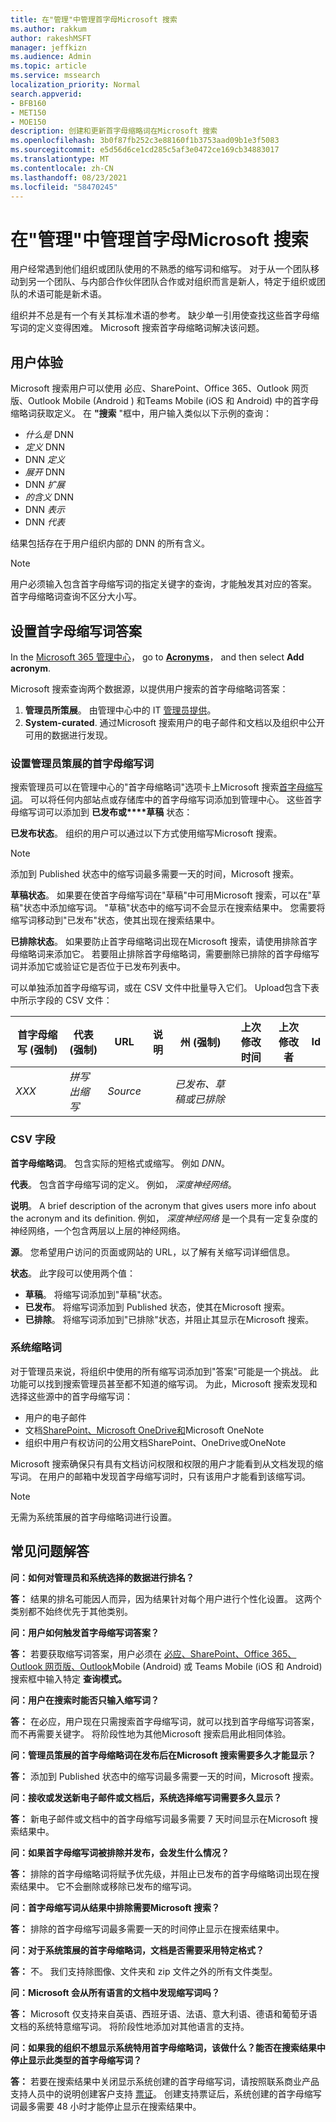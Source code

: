 ```yaml
---
title: 在"管理"中管理首字母Microsoft 搜索
ms.author: rakkum
author: rakeshMSFT
manager: jeffkizn
ms.audience: Admin
ms.topic: article
ms.service: mssearch
localization_priority: Normal
search.appverid:
- BFB160
- MET150
- MOE150
description: 创建和更新首字母缩略词在Microsoft 搜索
ms.openlocfilehash: 3b0f87fb252c3e88160f1b3753aad09b1e3f5083
ms.sourcegitcommit: e5d56d6ce1cd285c5af3e0472ce169cb34883017
ms.translationtype: MT
ms.contentlocale: zh-CN
ms.lasthandoff: 08/23/2021
ms.locfileid: "58470245"
---
```

# <a name="manage-acronyms-answers-in-microsoft-search"></a>在"管理"中管理首字母Microsoft 搜索

用户经常遇到他们组织或团队使用的不熟悉的缩写词和缩写。 对于从一个团队移动到另一个团队、与内部合作伙伴团队合作或对组织而言是新人，特定于组织或团队的术语可能是新术语。

组织并不总是有一个有关其标准术语的参考。 缺少单一引用使查找这些首字母缩写词的定义变得困难。 Microsoft 搜索首字母缩略词解决该问题。

## <a name="what-users-experience"></a>用户体验

Microsoft 搜索用户可以使用 必应、SharePoint、Office 365、Outlook 网页版、Outlook Mobile (Android [](https://products.office.com/sharepoint/collaboration)) 和[](https://Office.com)Teams Mobile (iOS 和 Android) 中的首字母缩略词获取定义。 [](https://Bing.com) 在 **"搜索** "框中，用户输入类似以下示例的查询：

- *什么是* DNN
- *定义* DNN
- DNN *定义*
- *展开* DNN
- DNN *扩展*
- *的含义* DNN
- DNN *表示*
- DNN *代表*

结果包括存在于用户组织内部的 DNN 的所有含义。

> [!NOTE]
> 用户必须输入包含首字母缩写词的指定关键字的查询，才能触发其对应的答案。 首字母缩略词查询不区分大小写。

## <a name="set-up-acronyms-answers"></a>设置首字母缩写词答案

In the [Microsoft 365 管理中心](https://admin.microsoft.com)， go to [**Acronyms**](https://admin.microsoft.com/Adminportal/Home#/MicrosoftSearch/acronyms)， and then select **Add acronym**.

Microsoft 搜索查询两个数据源，以提供用户搜索的首字母缩略词答案：

1. **管理员所策展**。 由管理中心中的 IT [管理员提供](https://admin.microsoft.com/Adminportal/Home#/MicrosoftSearch/acronyms)。
2. **System-curated**. 通过Microsoft 搜索用户的电子邮件和文档以及组织中公开可用的数据进行发现。

### <a name="set-up-admin-curated-acronyms"></a>设置管理员策展的首字母缩写词

搜索管理员可以在管理中心的"首字母缩略词"[](https://admin.microsoft.com/Adminportal/Home#/MicrosoftSearch/acronyms)选项卡上Microsoft 搜索[首字母缩写词](https://admin.microsoft.com/Adminportal/Home#/MicrosoftSearch)。 可以将任何内部站点或存储库中的首字母缩写词添加到管理中心。 这些首字母缩写词可以添加到 **已发布或****草稿** 状态：

**已发布状态**。 组织的用户可以通过以下方式使用缩写Microsoft 搜索。

> [!NOTE]
> 添加到 Published 状态中的缩写词最多需要一天的时间，Microsoft 搜索。

**草稿状态**。 如果要在使首字母缩写词在"草稿"中可用Microsoft 搜索，可以在"草稿"状态中添加缩写词。 "草稿"状态中的缩写词不会显示在搜索结果中。 您需要将缩写词移动到"已发布"状态，使其出现在搜索结果中。

**已排除状态**。 如果要防止首字母缩略词出现在Microsoft 搜索，请使用排除首字母缩略词来添加它。  若要阻止排除首字母缩略词，需要删除已排除的首字母缩写词并添加它或验证它是否位于已发布列表中。

可以单独添加首字母缩写词，或在 CSV 文件中批量导入它们。 Upload包含下表中所示字段的 CSV 文件：

| 首字母缩写 (强制)  | 代表 (强制)  | URL | 说明  | 州 (强制)  | 上次修改时间 | 上次修改者 | Id |
| --------- | --------- | --------- | ---------- | --------- |--------- |--------- |--------- |
| *XXX* | *拼写出缩写* | *Source* |  | *已发布、草稿或已排除* |  |  |  |

### <a name="csv-fields"></a>CSV 字段

**首字母缩略词**。 包含实际的短格式或缩写。 例如 *DNN*。

**代表**。 包含首字母缩写词的定义。 例如， *深度神经网络*。

**说明**。 A brief description of the acronym that gives users more info about the acronym and its definition. 例如， *深度神经网络* 是一个具有一定复杂度的神经网络，一个包含两层以上层的神经网络。

**源**。 您希望用户访问的页面或网站的 URL，以了解有关缩写词详细信息。

**状态**。 此字段可以使用两个值：

- **草稿**。 将缩写词添加到"草稿"状态。
- **已发布**。 将缩写词添加到 Published 状态，使其在Microsoft 搜索。
- **已排除**。 将缩写词添加到"已排除"状态，并阻止其显示在Microsoft 搜索。

### <a name="system-curated-acronyms"></a>系统缩略词

对于管理员来说，将组织中使用的所有缩写词添加到"答案"可能是一个挑战。 此功能可以找到搜索管理员甚至都不知道的缩写词。 为此，Microsoft 搜索发现和选择这些源中的首字母缩写词：

- 用户的电子邮件
- 文档[](https://products.office.com/sharepoint/collaboration)[SharePoint、Microsoft OneDrive]( https://onedrive.live.com/about/)[和](https://www.onenote.com/)Microsoft OneNote
- 组织中用户有权访问的公用文档SharePoint、OneDrive或OneNote

Microsoft 搜索确保只有具有文档访问权限和权限的用户才能看到从文档发现的缩写词。 在用户的邮箱中发现首字母缩写词时，只有该用户才能看到该缩写词。

> [!NOTE]
> 无需为系统策展的首字母缩略词进行设置。

## <a name="frequently-asked-questions"></a>常见问题解答

**问：如何对管理员和系统选择的数据进行排名？**

**答：** 结果的排名可能因人而异，因为结果针对每个用户进行个性化设置。 这两个类别都不始终优先于其他类别。

**问：用户如何触发首字母缩写词答案？**

**答：** 若要获取缩写词答案，用户必须在 [必应、SharePoint、Office 365、Outlook 网页版、Outlook](https://bing.com)Mobile ([](https://products.office.com/sharepoint/collaboration)Android) [](https://Office.com)或 Teams Mobile (iOS 和 Android) 搜索框中输入特定 **查询模式。**

**问：用户在搜索时能否只输入缩写词？**

**答：** 在必应，用户现在只需搜索首字母缩写词，就可以找到首字母缩写词答案，而不再需要关键字。 将阶段性地为其他Microsoft 搜索启用此相同体验。

**问：管理员策展的首字母缩略词在发布后在Microsoft 搜索需要多久才能显示？**

**答：** 添加到 Published 状态中的缩写词最多需要一天的时间，Microsoft 搜索。

**问：接收或发送新电子邮件或文档后，系统选择缩写词需要多久显示？**

**答：** 新电子邮件或文档中的首字母缩写词最多需要 7 天时间显示在Microsoft 搜索结果中。

**问：如果首字母缩写词被排除并发布，会发生什么情况？**

**答：** 排除的首字母缩略词将赋予优先级，并阻止已发布的首字母缩略词出现在搜索结果中。 它不会删除或移除已发布的缩写词。

**问：首字母缩写词从结果中排除需要Microsoft 搜索？**

**答：** 排除的首字母缩写词最多需要一天的时间停止显示在搜索结果中。

**问：对于系统策展的首字母缩略词，文档是否需要采用特定格式？**

**答：** 不。 我们支持除图像、文件夹和 zip 文件之外的所有文件类型。

**问：Microsoft 会从所有语言的文档中发现缩写词吗？**

**答：** Microsoft 仅支持来自英语、西班牙语、法语、意大利语、德语和葡萄牙语文档的系统特意缩写词。 将阶段性地添加对其他语言的支持。

**问：如果我的组织不想显示系统特用首字母缩略词，该做什么？能否在搜索结果中停止显示此类型的首字母缩写词？**

**答：** 若要在搜索结果中关闭显示系统创建的首字母缩写词，请按照联系商业产品支持人员中的说明创建客户支持 [票证](/microsoft-365/admin/contact-support-for-business-products)。
创建支持票证后，系统创建的首字母缩写词最多需要 48 小时才能停止显示在搜索结果中。
